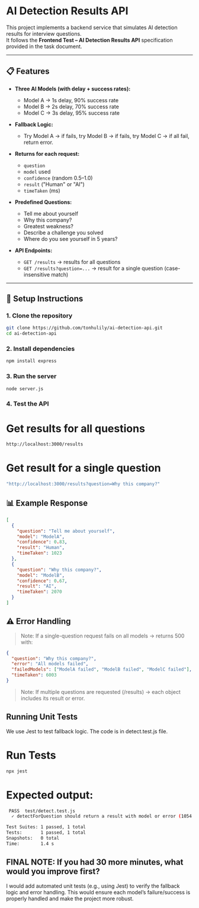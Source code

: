 # AI Detection Results API

This project implements a backend service that simulates AI detection results for interview questions.  
It follows the **Frontend Test – AI Detection Results API** specification provided in the task document.

---

## 📋 Features

- **Three AI Models (with delay + success rates):**
  - Model A → 1s delay, 90% success rate
  - Model B → 2s delay, 70% success rate
  - Model C → 3s delay, 95% success rate

- **Fallback Logic:**
  - Try Model A → if fails, try Model B → if fails, try Model C → if all fail, return error.

- **Returns for each request:**
  - `question`
  - `model` used
  - `confidence` (random 0.5–1.0)
  - `result` ("Human" or "AI")
  - `timeTaken` (ms)

- **Predefined Questions:**
  - Tell me about yourself
  - Why this company?
  - Greatest weakness?
  - Describe a challenge you solved
  - Where do you see yourself in 5 years?

- **API Endpoints:**
  - `GET /results` → results for all questions
  - `GET /results?question=...` → result for a single question (case-insensitive match)

---

## 🚀 Setup Instructions

### 1. Clone the repository
```bash
git clone https://github.com/tonhulily/ai-detection-api.git
cd ai-detection-api 
```

### 2. Install dependencies
```bash 
npm install express
```

### 3. Run the server
```bash
node server.js
```

### 4. Test the API
# Get results for all questions
```bash
http://localhost:3000/results
```

# Get result for a single question
```bash
"http://localhost:3000/results?question=Why this company?"
```


## 📊 Example Response
```json
[
  {
    "question": "Tell me about yourself",
    "model": "ModelA",
    "confidence": 0.83,
    "result": "Human",
    "timeTaken": 1023
  },
  {
    "question": "Why this company?",
    "model": "ModelB",
    "confidence": 0.67,
    "result": "AI",
    "timeTaken": 2070
  }
]
```

## ⚠️ Error Handling
> Note: If a single-question request fails on all models → returns 500 with:
```json
{
  "question": "Why this company?",
  "error": "All models failed",
  "failedModels": ["ModelA failed", "ModelB failed", "ModelC failed"],
  "timeTaken": 6003
}
```
> Note: If multiple questions are requested (/results) → each object includes its result or error.

## Running Unit Tests
We use Jest to test fallback logic. The code is in detect.test.js file.

# Run Tests
```bash
npx jest
```
# Expected output:
```bash
 PASS  test/detect.test.js
  ✓ detectForQuestion should return a result with model or error (1054 ms)

Test Suites: 1 passed, 1 total
Tests:       1 passed, 1 total
Snapshots:   0 total
Time:        1.4 s
```

## FINAL NOTE: If you had 30 more minutes, what would you improve first?
I would add automated unit tests (e.g., using Jest) to verify the fallback logic and error handling.
This would ensure each model’s failure/success is properly handled and make the project more robust.



